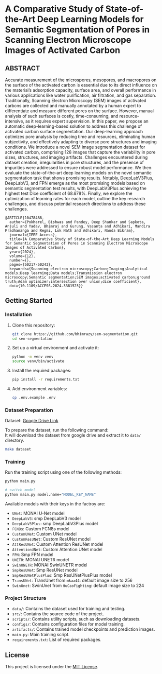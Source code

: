 # A Comparative Study of State-of-the-Art Deep Learning Models for Semantic Segmentation of Pores in Scanning Electron Microscope Images of Activated Carbon

## ABSTRACT

Accurate measurement of the microspores, mesopores, and macropores on the surface of the activated carbon is essential due to its direct influence on the material’s adsorption capacity, surface area, and overall performance in various applications like water purification, air filtration, and gas separation. Traditionally, Scanning Electron Microscopy (SEM) images of activated carbons are collected and manually annotated by a human expert to differentiate and measure different pores on the surface. However, manual analysis of such surfaces is costly, time-consuming, and resource-intensive, as it requires expert supervision. In this paper, we propose an automatic deep-learning-based solution to address this challenge of activated carbon surface segmentation. Our deep-learning approach optimizes pore analysis by reducing time and resources, eliminating human subjectivity, and effectively adapting to diverse pore structures and imaging conditions. We introduce a novel SEM image segmentation dataset for activated carbon, comprising 128 images that capture the variability in pore sizes, structures, and imaging artifacts. Challenges encountered during dataset creation, irregularities in pore structures, and the presence of impurities were addressed to ensure robust model performance. We then evaluate the state-of-the-art deep learning models on the novel semantic segmentation task that shows promising results. Notably, DeepLabV3Plus, DeepLabV3, and FPN emerge as the most promising models based on semantic segmentation test results, with DeepLabV3Plus achieving the highest test Dice coefficient of 68.678%. Finally, we explore the optimization of learning rates for each model, outline the key research challenges, and discuss potential research directions to address these challenges.

```
@ARTICLE{10478488,
  author={Pokharel, Bishwas and Pandey, Deep Shankar and Sapkota, Anjuli and Yadav, Bhimraj and Gurung, Vasanta and Adhikari, Mandira Pradhananga and Regmi, Lok Nath and Adhikari, Nanda Bikram},
  journal={IEEE Access}, 
  title={A Comparative Study of State-of-the-Art Deep Learning Models for Semantic Segmentation of Pores in Scanning Electron Microscope Images of Activated Carbon}, 
  year={2024},
  volume={12},
  number={},
  pages={50217-50243},
  keywords={Scanning electron microscopy;Carbon;Imaging;Analytical models;Deep learning;Data models;Transmission electron microscopy;Semantic segmentation;SEM images;activated carbon;ground truth;Adam optimizer;intersection over union;dice coefficient},
  doi={10.1109/ACCESS.2024.3381523}}
```

## Getting Started

### Installation

1. Clone this repository:

   ```bash
   git clone https://github.com/bhimrazy/sem-segmentation.git
   cd sem-segmentation
   ```

2. Set up a virtual environment and activate it:

   ```bash
   python -m venv venv
   source venv/bin/activate
   ```

3. Install the required packages:

   ```bash
   pip install -r requirements.txt
   ```

4. Add environment variables:

   ```bash
   cp .env.example .env
   ```

### Dataset Preparation
Dataset: [Google Drive Link](https://drive.google.com/file/d/1arcACo6jnXPurgLeVfFkm-jsyvkHhhZK) 

To prepare the dataset, run the following command:\
It will download the dataset from google drive and extract it to `data/` directory.

```bash
make dataset
```

### Training

Run the training script using one of the following methods:

```bash
python main.py

# switch model
python main.py model.name="MODEL_KEY_NAME"
```

Available models with their keys in the factroy are:

- `UNet`: MONAI U-Net model
- `DeepLabV3`: smp DeepLabV3 model
- `DeepLabV3Plus`: smp DeepLabV3Plus model
- `FCN8s`: Custom FCN8s model
- `CustomUNet`: Custom UNet model
- `CustomResUNet`: Custom ResUNet model
- `AttResUNet`: Custom Attention ResUNet model
- `AttentionUNet`: Custom Attention UNet model
- `FPN`: Smp FPN model
- `UNETR`: MONAI UNETR model
- `SwinUNETR`: MONAI SwinUNETR model
- `SmpResUNet`: Smp ResUNet model
- `SmpResUNetPlusPlus`: Smp ResUNetPlusPlus model
- `TransUNet`: TransUnet from `mkaa44`: default image size to 256
- `SwinUnet`: SwinUnet from `HuCaoFighting`: default image size to 224

### Project Structure

- `data/`: Contains the dataset used for training and testing.
- `src/`: Contains the source code of the project.
- `scripts/`: Contains utility scripts, such as downloading datasets.
- `configs/`: Contains configuration files for model training.
- `artifacts/`: Contains trained model checkpoints and prediction images.
- `main.py`: Main training script.
- `requirements.txt`: List of required packages.

## License

This project is licensed under the [MIT License](LICENSE).
